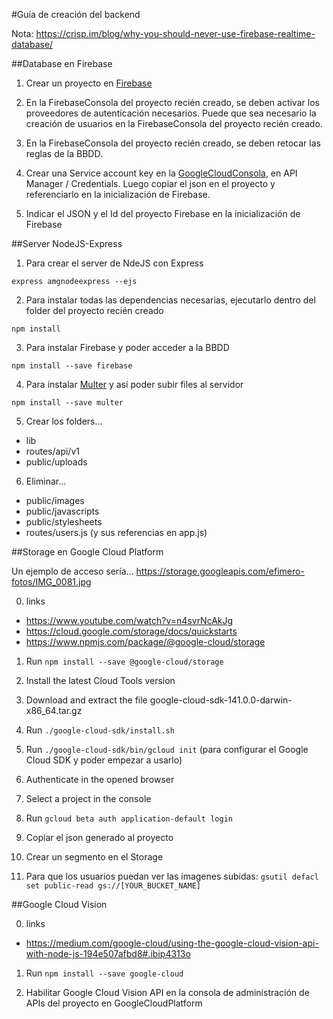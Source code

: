 #Guía de creación del backend

Nota: https://crisp.im/blog/why-you-should-never-use-firebase-realtime-database/

##Database en Firebase
1) Crear un proyecto en [Firebase](https://console.firebase.google.com/)

2) En la FirebaseConsola del proyecto recién creado, se deben activar los proveedores de autenticación necesarios. Puede que sea necesario la creación de usuarios en la FirebaseConsola del proyecto recién creado.

3) En la FirebaseConsola del proyecto recién creado, se deben retocar las reglas de la BBDD.

4) Crear una Service account key en la [GoogleCloudConsola](https://console.cloud.google.com), en API Manager / Credentials. Luego copiar el json en el proyecto y referenciarlo en la inicialización de Firebase.

5) Indicar el JSON y el Id del proyecto Firebase en la inicialización de Firebase

##Server NodeJS-Express
1) Para crear el server de NdeJS con Express

`express amgnodeexpress --ejs`

2) Para instalar todas las dependencias necesarias, ejecutarlo dentro del folder del proyecto recién creado

`npm install`

3) Para instalar Firebase y poder acceder a la BBDD

`npm install --save firebase`

4) Para instalar [Multer](https://github.com/expressjs/multer) y así poder subir files al servidor

`npm install --save multer`

5) Crear los folders...
* lib
* routes/api/v1
* public/uploads

6) Eliminar...
* public/images
* public/javascripts
* public/stylesheets
* routes/users.js (y sus referencias en app.js)

##Storage en Google Cloud Platform

Un ejemplo de acceso sería... https://storage.googleapis.com/efimero-fotos/IMG_0081.jpg

0) links
* https://www.youtube.com/watch?v=n4svrNcAkJg
* https://cloud.google.com/storage/docs/quickstarts
* https://www.npmjs.com/package/@google-cloud/storage

1) Run `npm install --save @google-cloud/storage`

2) Install the latest Cloud Tools version

3) Download and extract the file google-cloud-sdk-141.0.0-darwin-x86_64.tar.gz

4) Run `./google-cloud-sdk/install.sh`

5) Run `./google-cloud-sdk/bin/gcloud init` (para configurar el Google Cloud SDK y poder empezar a usarlo)

6) Authenticate in the opened browser

7) Select a project in the console

8) Run `gcloud beta auth application-default login`

9) Copiar el json generado al proyecto

10) Crear un segmento en el Storage

11) Para que los usuarios puedan ver las imagenes subidas: `gsutil defacl set public-read gs://[YOUR_BUCKET_NAME]`

##Google Cloud Vision

0) links
* https://medium.com/google-cloud/using-the-google-cloud-vision-api-with-node-js-194e507afbd8#.ibip4313o

1) Run `npm install --save google-cloud`

2) Habilitar Google Cloud Vision API en la consola de administración de APIs del proyecto en GoogleCloudPlatform